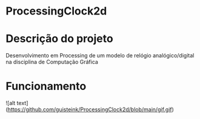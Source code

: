 # ProcessingClock2d

# Descrição do projeto
Desenvolvimento em Processing de um modelo de relógio analógico/digital na disciplina de Computação Gráfica 

# Funcionamento
![alt text] (https://github.com/guisteink/ProcessingClock2d/blob/main/gif.gif)
